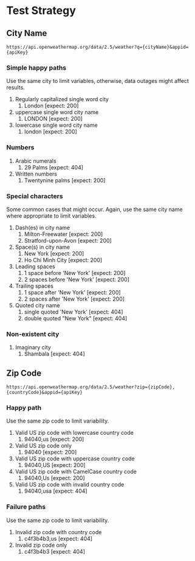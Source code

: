 # Test Strategy
## City Name
```
https://api.openweathermap.org/data/2.5/weather?q={cityName}&appid={apiKey}
```

### Simple happy paths

Use the same city to limit variables, otherwise, data outages might affect results.

1. Regularly capitalized single word city
   1. London \[expect: 200]
2. uppercase single word city name
   1. LONDON \[expect: 200]
3. lowercase single word city name
   1. london \[expect: 200]

### Numbers
1. Arabic numerals
   1. 29 Palms \[expect: 404]
2. Written numbers
   1. Twentynine palms \[expect: 200]

### Special characters

Some common cases that might occur. Again, use the same city name where appropriate to limit variables.

1. Dash(es) in city name
   1. Milton-Freewater \[expect: 200]
   2. Stratford-upon-Avon \[expect: 200]
2. Space(s) in city name
   1. New York \[expect: 200]
   2. Ho Chi Minh City \[expect: 200]
3. Leading spaces
   1. 1 space before 'New York' \[expect: 200]
   2. 2 spaces before 'New York' \[expect: 200]
4. Trailing spaces
   1. 1 space after 'New York' \[expect: 200]
   2. 2 spaces after 'New York' \[expect: 200]
5. Quoted city name
   1. single quoted 'New York' \[expect: 404]
   2. double quoted "New York" \[expect: 404]
   
### Non-existent city
1. Imaginary city
   1. Shambala \[expect: 404]

## Zip Code
```
https://api.openweathermap.org/data/2.5/weather?zip={zipCode},{countryCode}&appid={apiKey}
```
### Happy path

Use the same zip code to limit variability.

1. Valid US zip code with lowercase country code
   1. 94040,us \[expect: 200]
1. Valid US zip code only
   1. 94040 \[expect: 200]
1. Valid US zip code with uppercase country code
   1. 94040,US \[expect: 200]
1. Valid US zip code with CamelCase country code
   1. 94040,Us \[expect: 200]
1. Valid US zip code with invalid country code
   1. 94040,usa \[expect: 404]
   
### Failure paths

Use the same zip code to limit variability.

1. Invalid zip code with country code
   1. c4f3b4b3,us \[expect: 404]
2. Invalid zip code only
   1. c4f3b4b3 \[expect: 404]